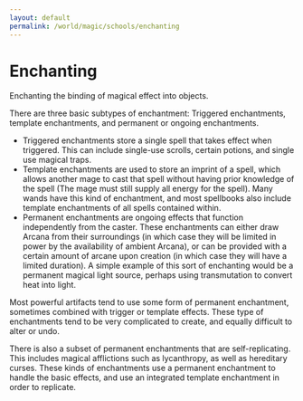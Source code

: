 ```yaml
---
layout: default
permalink: /world/magic/schools/enchanting
---
```


# Enchanting

Enchanting the binding of magical effect into objects.

There are three basic subtypes of enchantment: Triggered enchantments, template enchantments, and permanent or ongoing enchantments.

* Triggered enchantments store a single spell that takes effect when triggered. This can include single-use scrolls, certain potions, and single use magical traps.
* Template enchantments are used to store an imprint of a spell, which allows another mage to cast that spell without having prior knowledge of the spell (The mage must still supply all energy for the spell). Many wands have this kind of enchantment, and most spellbooks also include template enchantments of all spells contained within.
* Permanent enchantments are ongoing effects that function independently from the caster. These enchantments can either draw Arcana from their surroundings (in which case they will be limited in power by the availability of ambient Arcana), or can be provided with a certain amount of arcane upon creation (in which case they will have a limited duration). A simple example of this sort of enchanting would be a permanent magical light source, perhaps using transmutation to convert heat into light. 

Most powerful artifacts tend to use some form of permanent enchantment, sometimes combined with trigger or template effects. These type of enchantments tend to be very complicated to create, and equally difficult to alter or undo. 

There is also a subset of permanent enchantments that are self-replicating. This includes magical afflictions such as lycanthropy, as well as hereditary curses. These kinds of enchantments use a permanent enchantment to handle the basic effects, and use an integrated template enchantment in order to replicate.
